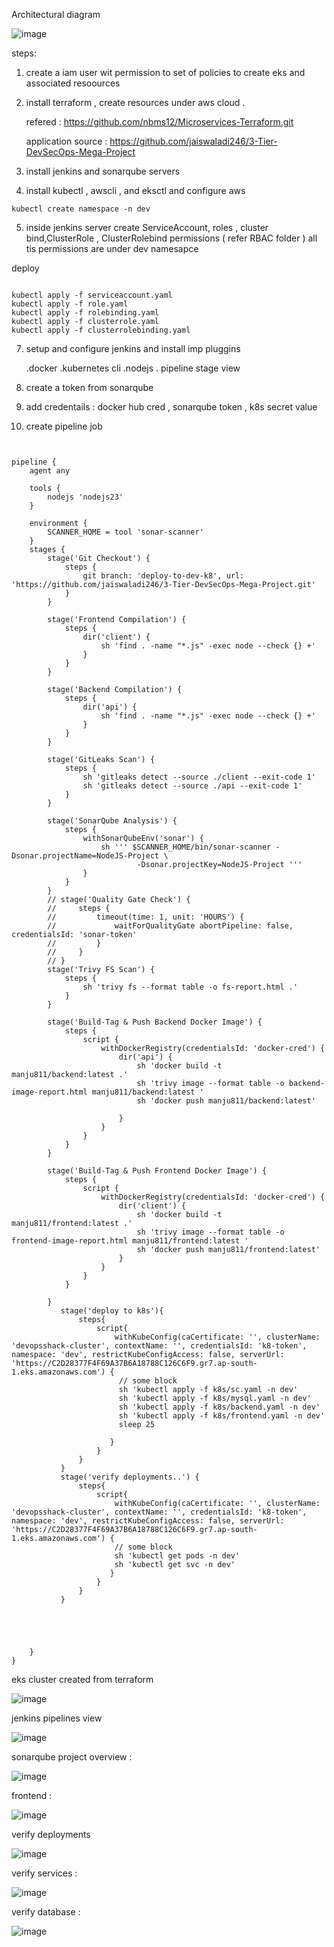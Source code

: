 

Architectural diagram 

![image](https://github.com/user-attachments/assets/633b1e62-5596-438e-b5db-77617559cbe0)

steps:

1. create a iam user wit permission to set of policies to create eks and associated resoources

2. install terraform , create resources under aws cloud .
   
   refered : https://github.com/nbms12/Microservices-Terraform.git

   application source : https://github.com/jaiswaladi246/3-Tier-DevSecOps-Mega-Project


4. install jenkins and sonarqube servers

5. install kubectl , awscli , and eksctl and configure aws 

```
kubectl create namespace -n dev

```
5. inside jenkins server create ServiceAccount, roles , cluster bind,ClusterRole , ClusterRolebind permissions ( refer RBAC folder )  all tis permissions are under dev namesapce

deploy 

```

kubectl apply -f serviceaccount.yaml
kubectl apply -f role.yaml
kubectl apply -f rolebinding.yaml
kubectl apply -f clusterrole.yaml
kubectl apply -f clusterrolebinding.yaml

```

7. setup and configure jenkins  and install  imp pluggins

   .docker
   .kubernetes cli
   .nodejs
   . pipeline stage view


8. create a token from sonarqube

9. add credentails : docker hub cred , sonarqube token , k8s secret value

10. create pipeline job

```


pipeline {
    agent any
    
    tools {
        nodejs 'nodejs23'
    }

    environment {
        SCANNER_HOME = tool 'sonar-scanner'
    }
    stages {
        stage('Git Checkout') {
            steps {
                git branch: 'deploy-to-dev-k8', url: 'https://github.com/jaiswaladi246/3-Tier-DevSecOps-Mega-Project.git'
            }
        }
        
        stage('Frontend Compilation') {
            steps {
                dir('client') {
                    sh 'find . -name "*.js" -exec node --check {} +'
                }
            }
        }
        
        stage('Backend Compilation') {
            steps {
                dir('api') {
                    sh 'find . -name "*.js" -exec node --check {} +'
                }
            }
        }
        
        stage('GitLeaks Scan') {
            steps {
                sh 'gitleaks detect --source ./client --exit-code 1'
                sh 'gitleaks detect --source ./api --exit-code 1'
            }
        }
        
        stage('SonarQube Analysis') {
            steps {
                withSonarQubeEnv('sonar') {
                    sh ''' $SCANNER_HOME/bin/sonar-scanner -Dsonar.projectName=NodeJS-Project \
                            -Dsonar.projectKey=NodeJS-Project '''
                }
            }
        }
        // stage('Quality Gate Check') {
        //     steps {
        //         timeout(time: 1, unit: 'HOURS') {
        //             waitForQualityGate abortPipeline: false, credentialsId: 'sonar-token'
        //         }
        //     }
        // }
        stage('Trivy FS Scan') {
            steps {
                sh 'trivy fs --format table -o fs-report.html .'
            }
        }
        
        stage('Build-Tag & Push Backend Docker Image') {
            steps {
                script {
                    withDockerRegistry(credentialsId: 'docker-cred') {
                        dir('api') {
                            sh 'docker build -t manju811/backend:latest .'
                            sh 'trivy image --format table -o backend-image-report.html manju811/backend:latest '
                            sh 'docker push manju811/backend:latest'
                           
                        }
                    }
                }
            }
        }  
            
        stage('Build-Tag & Push Frontend Docker Image') {
            steps {
                script {
                    withDockerRegistry(credentialsId: 'docker-cred') {
                        dir('client') {
                            sh 'docker build -t manju811/frontend:latest .'
                            sh 'trivy image --format table -o frontend-image-report.html manju811/frontend:latest '
                            sh 'docker push manju811/frontend:latest'
                        }
                    }
                }
            }
             
        }  
           stage('deploy to k8s'){
               steps{
                   script{
                       withKubeConfig(caCertificate: '', clusterName: 'devopsshack-cluster', contextName: '', credentialsId: 'k8-token', namespace: 'dev', restrictKubeConfigAccess: false, serverUrl: 'https://C2D28377F4F69A37B6A18788C126C6F9.gr7.ap-south-1.eks.amazonaws.com') {
                        // some block
                        sh 'kubectl apply -f k8s/sc.yaml -n dev'
                        sh 'kubectl apply -f k8s/mysql.yaml -n dev'
                        sh 'kubectl apply -f k8s/backend.yaml -n dev'
                        sh 'kubectl apply -f k8s/frontend.yaml -n dev'
                        sleep 25
                        
                      }
                   }
               }
           } 
           stage('verify deployments..') {
               steps{
                   script{
                       withKubeConfig(caCertificate: '', clusterName: 'devopsshack-cluster', contextName: '', credentialsId: 'k8-token', namespace: 'dev', restrictKubeConfigAccess: false, serverUrl: 'https://C2D28377F4F69A37B6A18788C126C6F9.gr7.ap-south-1.eks.amazonaws.com') {
                       // some block
                       sh 'kubectl get pods -n dev'
                       sh 'kubectl get svc -n dev'
                      }
                   }
               }
           }
         
         
        
        
            
    }
}

```

   
eks cluster created from terraform 

![image](https://github.com/user-attachments/assets/91006459-c48e-4986-8cde-bff83ccaaa61)

jenkins pipelines view 

![image](https://github.com/user-attachments/assets/72dac41b-48aa-4226-8f1a-4fe0a4bb9ecf)



sonarqube project overview : 

![image](https://github.com/user-attachments/assets/81dd997c-5c47-489e-aba7-20f7f85b5b11)


frontend : 

![image](https://github.com/user-attachments/assets/8962cc9a-749f-4fee-b7b7-eb2048816638)


verify deployments

![image](https://github.com/user-attachments/assets/65cc6bda-aa02-45ef-bbed-34a5775f2173)

verify services :

![image](https://github.com/user-attachments/assets/04e990fa-eaf2-4729-90ce-660777a71926)


verify database : 

![image](https://github.com/user-attachments/assets/8c2e904e-f0cc-4b4a-a288-967df5de8fce)
